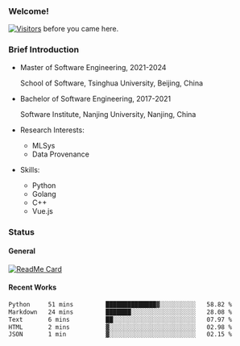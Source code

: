 ### Welcome!

[![Visitors](https://visitor-badge.laobi.icu/badge?page_id=HermitSun.HermitSun)]() before you came here.

### Brief Introduction

- Master of Software Engineering, 2021-2024
  
  School of Software, Tsinghua University, Beijing, China

- Bachelor of Software Engineering, 2017-2021
  
  Software Institute, Nanjing University, Nanjing, China

- Research Interests:
  - MLSys
  - Data Provenance

- Skills:
  - Python
  - Golang
  - C++
  - Vue.js

### Status

#### General

[![ReadMe Card](https://github-readme-stats.hermitsun.vercel.app/api?username=HermitSun&count_private=true&show_icons=true)]()

#### Recent Works

<!--START_SECTION:waka-->

```txt
Python     51 mins         ██████████████▓░░░░░░░░░░   58.82 %
Markdown   24 mins         ███████░░░░░░░░░░░░░░░░░░   28.08 %
Text       6 mins          ██░░░░░░░░░░░░░░░░░░░░░░░   07.97 %
HTML       2 mins          ▓░░░░░░░░░░░░░░░░░░░░░░░░   02.98 %
JSON       1 min           ▓░░░░░░░░░░░░░░░░░░░░░░░░   02.15 %
```

<!--END_SECTION:waka-->
